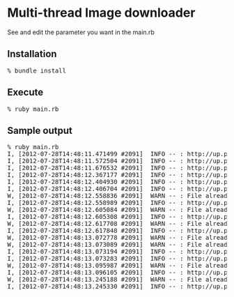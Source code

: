 Multi-thread Image downloader
===============

See and edit the parameter you want in the main.rb


Installation
---------------
<pre>
% bundle install
</pre>

Execute
---------------
<pre>
% ruby main.rb
</pre>



Sample output
---------------

<pre>
% ruby main.rb
I, [2012-07-28T14:48:11.471499 #2091]  INFO -- : http://up.pandoravote.net/up/index.php?page=3&gal=1&mode=list&sword=&andor=
I, [2012-07-28T14:48:11.572504 #2091]  INFO -- : http://up.pandoravote.net/up/index.php?page=2&gal=1&mode=list&sword=&andor=
I, [2012-07-28T14:48:11.676532 #2091]  INFO -- : http://up.pandoravote.net/up/index.php?page=1&gal=1&mode=list&sword=&andor=
I, [2012-07-28T14:48:12.367177 #2091]  INFO -- : http://up.pandoravote.net/up/img/pandoraup00137674.jpg
I, [2012-07-28T14:48:12.404930 #2091]  INFO -- : http://up.pandoravote.net/up/img/pandoraup00137766.jpg
I, [2012-07-28T14:48:12.406704 #2091]  INFO -- : http://up.pandoravote.net/up/img/pandoraup00137720.jpg
W, [2012-07-28T14:48:12.558836 #2091]  WARN -- : File already exists
I, [2012-07-28T14:48:12.558989 #2091]  INFO -- : http://up.pandoravote.net/up/img/pandoraup00137673.jpg
W, [2012-07-28T14:48:12.605084 #2091]  WARN -- : File already exists
I, [2012-07-28T14:48:12.605308 #2091]  INFO -- : http://up.pandoravote.net/up/img/pandoraup00137765.jpg
W, [2012-07-28T14:48:12.617708 #2091]  WARN -- : File already exists
I, [2012-07-28T14:48:12.617848 #2091]  INFO -- : http://up.pandoravote.net/up/img/pandoraup00137719.jpg
W, [2012-07-28T14:48:13.072778 #2091]  WARN -- : File already exists
W, [2012-07-28T14:48:13.073089 #2091]  WARN -- : File already exists
I, [2012-07-28T14:48:13.073194 #2091]  INFO -- : http://up.pandoravote.net/up/img/pandoraup00137672.jpg
I, [2012-07-28T14:48:13.073283 #2091]  INFO -- : http://up.pandoravote.net/up/img/pandoraup00137764.jpg
W, [2012-07-28T14:48:13.095987 #2091]  WARN -- : File already exists
I, [2012-07-28T14:48:13.096105 #2091]  INFO -- : http://up.pandoravote.net/up/img/pandoraup00137718.jpg
W, [2012-07-28T14:48:13.245188 #2091]  WARN -- : File already exists
I, [2012-07-28T14:48:13.245330 #2091]  INFO -- : http://up.pandoravote.net/up/img/pandoraup00137763.jpg
</pre>


